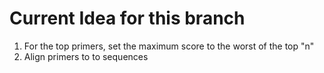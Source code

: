 # Current Idea for this branch
1) For the top primers, set the maximum score to the worst of the top "n"
2) Align primers to to sequences
